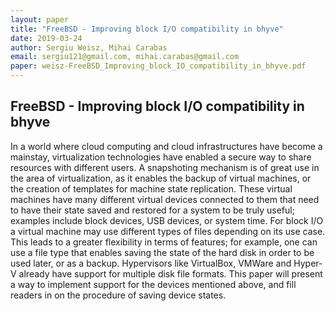 ```yaml
---
layout: paper
title: "FreeBSD - Improving block I/O compatibility in bhyve"
date: 2019-03-24
author: Sergiu Weisz, Mihai Carabas 
email: sergiu121@gmail.com, mihai.carabas@gmail.com
paper: weisz-FreeBSD_Improving_block_IO_compatibility_in_bhyve.pdf
---
```

## FreeBSD - Improving block I/O compatibility in bhyve

In a world where cloud computing and cloud infrastructures have become a mainstay, virtualization technologies have enabled a secure way to share resources with different users. A snapshoting mechanism is of great use in the area of virtualization, as it enables the backup of virtual machines, or the creation of templates for machine state replication. These virtual machines have many different virtual devices connected to them that need to have their state saved and restored for a system to be truly useful; examples include block devices, USB devices, or system time. For block I/O a virtual machine may use different types of files depending on its use case. This leads to a greater flexibility in terms of features; for example, one can use a file type that enables saving the state of the hard disk in order to be used later, or as a backup. Hypervisors like VirtualBox, VMWare and Hyper-V already have support for multiple disk file formats. This paper will present a way to implement support for the devices mentioned above, and fill readers in on the procedure of saving device states.

